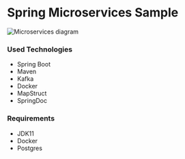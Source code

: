 # Spring Microservices Sample

![Microservices diagram](https://i.resmim.net/9hnGT.jpg)

### Used Technologies
- Spring Boot
- Maven
- Kafka
- Docker
- MapStruct
- SpringDoc

### Requirements
- JDK11
- Docker
- Postgres

